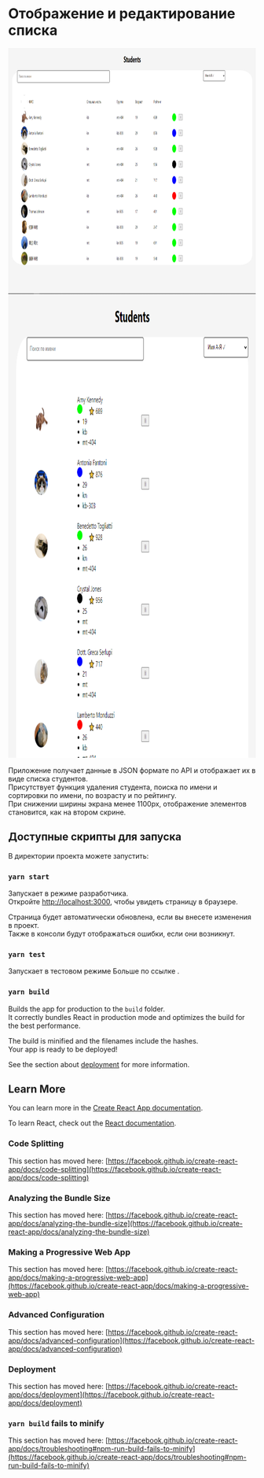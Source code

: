 
# Отображение и редактирование списка

<p>
<img src="https://github.com/niker68/ListOfStudents/blob/master/src/data/2021-07-06_18-32-30.png" width="940" height="500" />
<img src="https://github.com/niker68/ListOfStudents/blob/master/src/data/2021-07-06_18-32-54.png" width="940" height="940" />
</p>

Приложение получает данные в JSON формате по API и отображает их в виде списка студентов.\
Присутствует функция удаления студента, поиска по имени и сортировки по имени, по возрасту и по рейтингу.\
При снижении ширины экрана менее 1100px, отображение элементов становится, как на втором скрине.


## Доступные скрипты для запуска

В директории проекта можете запустить:

### `yarn start`

Запускает в режиме разработчика.\
Откройте [http://localhost:3000](http://localhost:3000), чтобы увидеть страницу в браузере.

Страница будет автоматически обновлена, если вы внесете изменения в проект.\
Также в консоли будут отображаться ошибки, если они возникнут.

### `yarn test`

Запускает в тестовом режиме
Больше по ссылке [](https://facebook.github.io/create-react-app/docs/running-tests).

### `yarn build`

Builds the app for production to the `build` folder.\
It correctly bundles React in production mode and optimizes the build for the best performance.

The build is minified and the filenames include the hashes.\
Your app is ready to be deployed!

See the section about [deployment](https://facebook.github.io/create-react-app/docs/deployment) for more information.


## Learn More

You can learn more in the [Create React App documentation](https://facebook.github.io/create-react-app/docs/getting-started).

To learn React, check out the [React documentation](https://reactjs.org/).

### Code Splitting

This section has moved here: [https://facebook.github.io/create-react-app/docs/code-splitting](https://facebook.github.io/create-react-app/docs/code-splitting)

### Analyzing the Bundle Size

This section has moved here: [https://facebook.github.io/create-react-app/docs/analyzing-the-bundle-size](https://facebook.github.io/create-react-app/docs/analyzing-the-bundle-size)

### Making a Progressive Web App

This section has moved here: [https://facebook.github.io/create-react-app/docs/making-a-progressive-web-app](https://facebook.github.io/create-react-app/docs/making-a-progressive-web-app)

### Advanced Configuration

This section has moved here: [https://facebook.github.io/create-react-app/docs/advanced-configuration](https://facebook.github.io/create-react-app/docs/advanced-configuration)

### Deployment

This section has moved here: [https://facebook.github.io/create-react-app/docs/deployment](https://facebook.github.io/create-react-app/docs/deployment)

### `yarn build` fails to minify

This section has moved here: [https://facebook.github.io/create-react-app/docs/troubleshooting#npm-run-build-fails-to-minify](https://facebook.github.io/create-react-app/docs/troubleshooting#npm-run-build-fails-to-minify)
